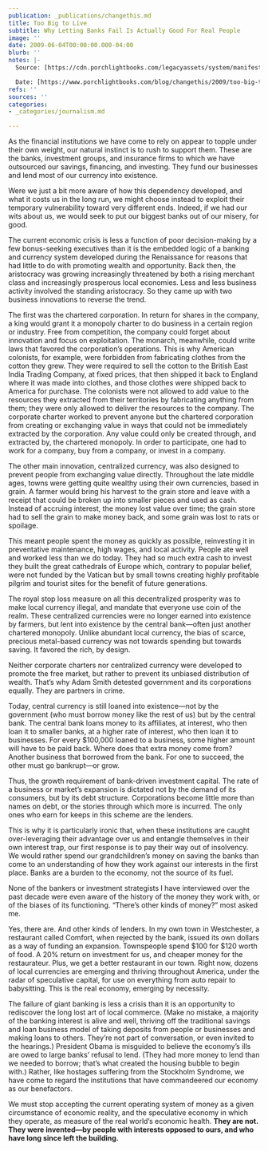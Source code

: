 ```yaml
---
publication: _publications/changethis.md
title: Too Big to Live
subtitle: Why Letting Banks Fail Is Actually Good For Real People
image: ''
date: 2009-06-04T00:00:00.000-04:00
blurb: ''
notes: |-
  Source: [https://cdn.porchlightbooks.com/legacyassets/system/manifestos/pdfs/000/000/314/original/59.01.LifeInc.pdf](https://cdn.porchlightbooks.com/legacyassets/system/manifestos/pdfs/000/000/314/original/59.01.LifeInc.pdf "https://cdn.porchlightbooks.com/legacyassets/system/manifestos/pdfs/000/000/314/original/59.01.LifeInc.pdf")

  Date: [https://www.porchlightbooks.com/blog/changethis/2009/too-big-to-live-why-letting-banks-fail-is-actually-good-for-real-people](https://www.porchlightbooks.com/blog/changethis/2009/too-big-to-live-why-letting-banks-fail-is-actually-good-for-real-people "https://www.porchlightbooks.com/blog/changethis/2009/too-big-to-live-why-letting-banks-fail-is-actually-good-for-real-people")
refs: ''
sources: ''
categories:
- _categories/journalism.md

---
```

As the financial institutions we have come to rely on appear to topple under their own weight, our natural instinct is to rush to support them. These are the banks, investment groups, and insurance firms to which we have outsourced our savings, financing, and investing. They fund our businesses and lend most of our currency into existence. 

Were we just a bit more aware of how this dependency developed, and what it costs us in the long run, we might choose instead to exploit their temporary vulnerability toward very different ends. Indeed, if we had our wits about us, we would seek to put our biggest banks out of our misery, for good. 

The current economic crisis is less a function of poor decision-making by a few bonus-seeking executives than it is the embedded logic of a banking and currency system developed during the Renaissance for reasons that had little to do with promoting wealth and opportunity. Back then, the aristocracy was growing increasingly threatened by both a rising merchant class and increasingly prosperous local economies. Less and less business activity involved the standing aristocracy. So they came up with two business innovations to reverse the trend. 

The first was the chartered corporation. In return for shares in the company, a king would grant it a monopoly charter to do business in a certain region or industry. Free from competition, the company could forget about innovation and focus on exploitation. The monarch, meanwhile, could write laws that favored the corporation’s operations. This is why American colonists, for example, were forbidden from fabricating clothes from the cotton they grew. They were required to sell the cotton to the British East India Trading Company, at fixed prices, that then shipped it back to England where it was made into clothes, and those clothes were shipped back to America for purchase. The colonists were not allowed to add value to the resources they extracted from their territories by fabricating anything from them; they were only allowed to deliver the resources to the company. The corporate charter worked to prevent anyone but the chartered corporation from creating or exchanging value in ways that could not be immediately extracted by the corporation. Any value could only be created through, and extracted by, the chartered monopoly. In order to participate, one had to work for a company, buy from a company, or invest in a company. 

The other main innovation, centralized currency, was also designed to prevent people from exchanging value directly. Throughout the late middle ages, towns were getting quite wealthy using their own currencies, based in grain. A farmer would bring his harvest to the grain store and leave with a receipt that could be broken up into smaller pieces and used as cash. Instead of accruing interest, the money lost value over time; the grain store had to sell the grain to make money back, and some grain was lost to rats or spoilage. 

This meant people spent the money as quickly as possible, reinvesting it in preventative maintenance, high wages, and local activity. People ate well and worked less than we do today. They had so much extra cash to invest they built the great cathedrals of Europe which, contrary to popular belief, were not funded by the Vatican but by small towns creating highly profitable pilgrim and tourist sites for the benefit of future generations.

The royal stop loss measure on all this decentralized prosperity was to make local currency illegal, and mandate that everyone use coin of the realm. These centralized currencies were no longer earned into existence by farmers, but lent into existence by the central bank—often just another chartered monopoly. Unlike abundant local currency, the bias of scarce, precious metal-based currency was not towards spending but towards saving. It favored the rich, by design. 

Neither corporate charters nor centralized currency were developed to promote the free market, but rather to prevent its unbiased distribution of wealth. That’s why Adam Smith detested government and its corporations equally. They are partners in crime. 

Today, central currency is still loaned into existence—not by the government (who must borrow money like the rest of us) but by the central bank. The central bank loans money to its affiliates, at interest, who then loan it to smaller banks, at a higher rate of interest, who then loan it to businesses. For every $100,000 loaned to a business, some higher amount will have to be paid back. Where does that extra money come from? Another business that borrowed from the bank. For one to succeed, the other must go bankrupt—or grow. 

Thus, the growth requirement of bank-driven investment capital. The rate of a business or market’s expansion is dictated not by the demand of its consumers, but by its debt structure. Corporations become little more than names on debt, or the stories through which more is incurred. The only ones who earn for keeps in this scheme are the lenders. 

This is why it is particularly ironic that, when these institutions are caught over-leveraging their advantage over us and entangle themselves in their own interest trap, our first response is to pay their way out of insolvency. We would rather spend our grandchildren’s money on saving the banks than come to an understanding of how they work against our interests in the first place. Banks are a burden to the economy, not the source of its fuel. 

None of the bankers or investment strategists I have interviewed over the past decade were even aware of the history of the money they work with, or of the biases of its functioning. “There’s other kinds of money?” most asked me. 

Yes, there are. And other kinds of lenders. In my own town in Westchester, a restaurant called Comfort, when rejected by the bank, issued its own dollars as a way of funding an expansion. Townspeople spend $100 for $120 worth of food. A 20% return on investment for us, and cheaper money for the restaurateur. Plus, we get a better restaurant in our town. Right now, dozens of local currencies are emerging and thriving throughout America, under the radar of speculative capital, for use on everything from auto repair to babysitting. This is the real economy, emerging by necessity. 

The failure of giant banking is less a crisis than it is an opportunity to rediscover the long lost art of local commerce. (Make no mistake, a majority of the banking interest is alive and well, thriving off the traditional savings and loan business model of taking deposits from people or businesses and making loans to others. They’re not part of conversation, or even invited to the hearings.) President Obama is misguided to believe the economy’s ills are owed to large banks’ refusal to lend. (They had more money to lend than we needed to borrow; that’s what created the housing bubble to begin with.) Rather, like hostages suffering from the Stockholm Syndrome, we have come to regard the institutions that have commandeered our economy as our benefactors. 

We must stop accepting the current operating system of money as a given circumstance of economic reality, and the speculative economy in which they operate, as measure of the real world’s economic health. **They are not. They were invented—by people with interests opposed to ours, and who have long since left the building.**